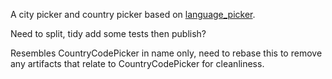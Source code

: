 A city picker and country picker based on [language_picker](https://github.com/atn832/language_picker).

Need to split, tidy add some tests then publish?

Resembles CountryCodePicker in name only, need to rebase this to remove any artifacts that relate to CountryCodePicker for cleanliness.